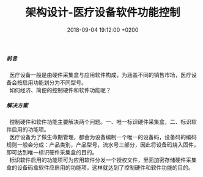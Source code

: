 ﻿---
layout: post
title:  "架构设计-医疗设备软件功能控制"
date:   2018-09-04 19:12:00 +0200
categories: 架构设计
---
##### 前言  
&nbsp;&nbsp;医疗设备一般是由硬件采集盒与应用软件构成，为涵盖不同的销售市场，医疗设备会按启用功能划分为不同型号。  
&nbsp;&nbsp;如何经济、简便的控制硬件和软件功能呢？  

##### 解决方案  
&nbsp;&nbsp;控制硬件和软件功能主要解决两个问题。一、唯一标识硬件采集盒，二、标识软件启用的功能项。  
&nbsp;&nbsp;医疗设备为了做生命期管理，都会为设备编制一个唯一的设备码，设备码的编码规则一般会分成：产品类别，产品型号，流水号三部分，因此将设备码烧入固件，即可达到唯一标识硬件采集盒的目的。  
&nbsp;&nbsp;标识软件启用的功能项可为应用软件分发一个授权文件，里面加密存储硬件采集盒的设备码盒软件应启用的功能项，这样就达到了控制硬件和软件功能的目的。
